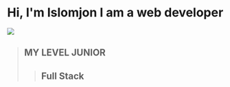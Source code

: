 # Hi, I'm Islomjon  I am a web developer 

<img src="https://media4.giphy.com/media/EUzxFv6gsWoOLNP4dD/100.webp?cid=ecf05e47lut364fwguqleg2tn0vunfuaiqrjt440svh8yqw1&ep=v1_gifs_related&rid=100.webp&ct=g" >

> ## MY LEVEL JUNIOR
>> ## Full Stack
